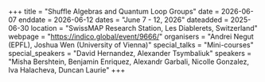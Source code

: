 +++
title = "Shuffle Algebras and Quantum Loop Groups"
date = 2026-06-07
enddate = 2026-06-12
dates = "June 7 - 12, 2026"
dateadded = 2025-06-30
location = "SwissMAP Research Station, Les Diablerets, Switzerland"
webpage = "https://indico.global/event/9666/"
organisers = "Andrei Negut (EPFL), Joshua Wen (University of Vienna)"
special_talks = "Mini-courses"
special_speakers = "David Hernandez, Alexander Tsymbaliuk"
speakers = "Misha Bershtein, Benjamin Enriquez, Alexandr Garbali, Nicolle Gonzalez, Iva Halacheva, Duncan Laurie"
+++
